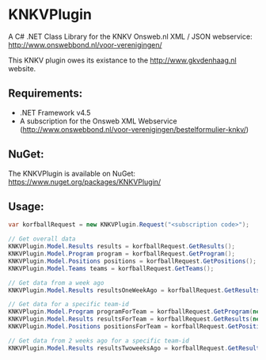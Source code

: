 KNKVPlugin
==========

A C# .NET Class Library for the KNKV Onsweb.nl XML / JSON webservice: http://www.onswebbond.nl/voor-verenigingen/

This KNKV plugin owes its existance to the http://www.gkvdenhaag.nl website.

## Requirements:
* .NET Framework v4.5
* A subscription for the Onsweb XML Webservice (http://www.onswebbond.nl/voor-verenigingen/bestelformulier-knkv/)

## NuGet:
The KNKVPlugin is available on NuGet: https://www.nuget.org/packages/KNKVPlugin/

## Usage:
```csharp
var korfballRequest = new KNKVPlugin.Request("<subscription code>");

// Get overall data
KNKVPlugin.Model.Results results = korfballRequest.GetResults();
KNKVPlugin.Model.Program program = korfballRequest.GetProgram();
KNKVPlugin.Model.Positions positions = korfballRequest.GetPositions();
KNKVPlugin.Model.Teams teams = korfballRequest.GetTeams();

// Get data from a week ago
KNKVPlugin.Model.Results resultsOneWeekAgo = korfballRequest.GetResults(-1);

// Get data for a specific team-id
KNKVPlugin.Model.Program programForTeam = korfballRequest.GetProgram(new[]{ 1234 });
KNKVPlugin.Model.Results resultsForTeam = korfballRequest.GetResults(new[] { 1234 });
KNKVPlugin.Model.Positions positionsForTeam = korfballRequest.GetPositions(new[] { 1234 });

// Get data from 2 weeks ago for a specific team-id
KNKVPlugin.Model.Results resultsTwoweeksAgo = korfballRequest.GetResults(new[] { 1234 }, -2);
```
